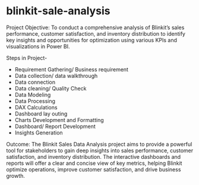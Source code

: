 # blinkit-sale-analysis
Project Objective: 
To conduct a comprehensive analysis of Blinkit’s sales performance, customer satisfaction, and inventory distribution to identify key insights and opportunities for optimization using various KPIs and visualizations in Power BI.

Steps in Project-
- Requirement Gathering/ Business requirement
- Data collection/ data walkthrough
- Data connection
- Data cleaning/ Quality Check
- Data Modeling
- Data Processing
- DAX Calculations
- Dashboard lay outing
- Charts Development and Formatting
- Dashboard/ Report Development
- Insights Generation

Outcome:
The Blinkit Sales Data Analysis project aims to provide a powerful tool for stakeholders to gain deep insights into sales performance, customer satisfaction, and inventory distribution. The interactive dashboards and reports will offer a clear and concise view of key metrics, helping Blinkit optimize operations, improve customer satisfaction, and drive business growth.
